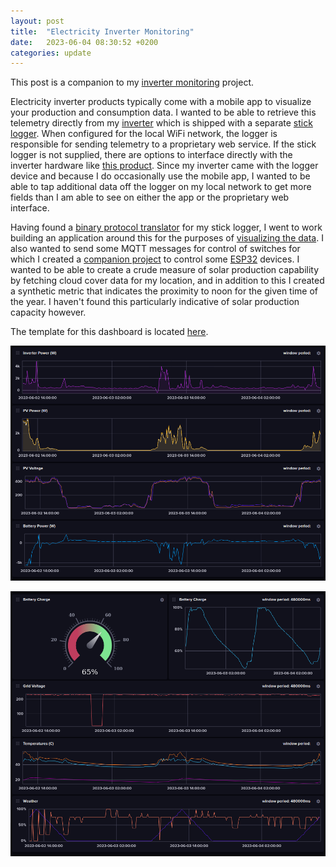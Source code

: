 ```yaml
---
layout: post
title:  "Electricity Inverter Monitoring"
date:   2023-06-04 08:30:52 +0200
categories: update
---
```

This post is a companion to my [inverter monitoring][inverter-monitor-url] project.

Electricity inverter products typically come with a mobile app to visualize your production and consumption data. I wanted to be able to retrieve this telemetry directly from my [inverter](https://www.deyeinverter.com/) which is shipped with a separate [stick logger](https://www.deyeinverter.com/product/accessory-monitoring-1/stick-logger.html). When configured for the local WiFi network, the logger is responsible for sending telemetry to a proprietary web service. If the stick logger is not supplied, there are options to interface directly with the inverter hardware like [this product](https://solar-assistant.io/explore/deye#hero). Since my inverter came with the logger device and because I do occasionally use the mobile app, I wanted to be able to tap additional data off the logger on my local network to get more fields than I am able to see on either the app or the proprietary web interface.

Having found a [binary protocol translator][deye-project-url] for my stick logger, I went to work building an application around this for the purposes of [visualizing the data][influxdata-url]. I also wanted to send some MQTT messages for control of switches for which I created a [companion project][switch-app-url] to control some [ESP32][esp-url] devices. I wanted to be able to create a crude measure of solar production capability by fetching cloud cover data for my location, and in addition to this I created a synthetic metric that indicates the proximity to noon for the given time of the year. I haven't found this particularly indicative of solar production capacity however.

The template for this dashboard is located [here](/assets/blog/inverter/influxdb_dashboard_sample.json).

![Dashboard Left](/assets/blog/inverter/inverter_dashboard_a.png)

![Dashboard Right](/assets/blog/inverter/inverter_dashboard_b.png)

[inverter-monitor-url]: https://github.com/tailucas/inverter-monitor
[deye-project-url]: https://github.com/jlopez77/DeyeInverter
[influxdata-url]: https://www.influxdata.com/
[switch-app-url]: https://github.com/tailucas/switch-app
[esp-url]: https://www.espressif.com/en/products/socs/esp32
